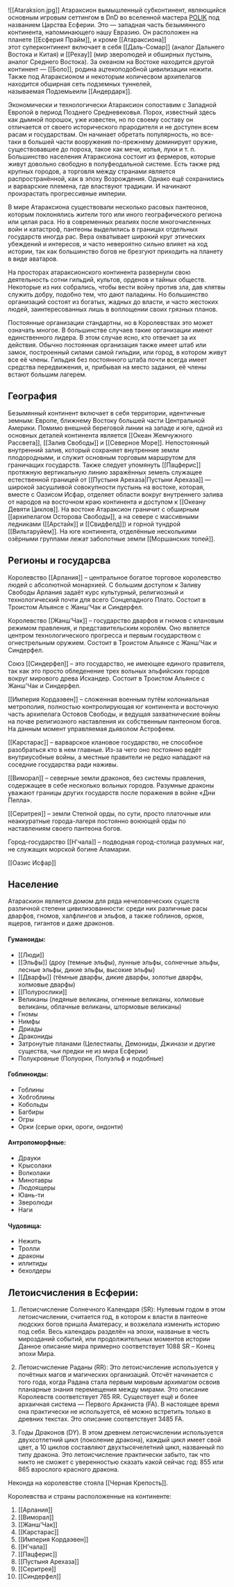 ![[Ataraksion.jpg]]
Атараксион вымышленный субконтинент, являющийся основным игровым сеттингом в DnD во вселенной мастера [POLIK](https://x.com/POLIKstarik) под названием Царства Есферии. Это — западная часть безымянного континента, напоминающего нашу Евразию. Он расположен на планете [[Есферия Прайм]], и кроме [[Атараксиона]] этот суперконтинент включает в себя [[Даль-Сомар]] (аналог Дальнего Востока и Китая) и [[Рехау]] (мир зверолюдей и обширных пустынь, аналог Среднего Востока). За океаном на Востоке находится другой континент — [[Боло]], родина ацтекоподобной цивилизации нежити. Также под Атараксионом и некоторым количесвом архипелагов находится обширная сеть подземных туннелей, называемая Подземьеили [[Андердарк]].

Экономически и технологически Атараксион сопоставим с Западной Европой в период Позднего Средневековья. Порох, известный здесь как дымной порошок, уже известен, но по своему составу он отличается от своего исторического прародителя и не доступен всем расам и государствам. Он начинает обретать популярность, но все-таки в большей части вооружения по-прежнему доминирует оружие, существовавшее до пороха, такое как мечи, копья, луки и т. п. Большинство населения Атараксиона состоит из фермеров, которые живут довольно свободно в полуфеодальной системе. Есть также ряд крупных городов, а торговля между странами является распространённой, как в эпоху Возрождения. Однако ещё сохранились и варварские племена, где властвуют традиции. И начинают произрастать прогрессивные империи.

В мире Атараксиона существовали несколько расовых пантеонов, которым поклонялись жители того или иного географического региона или целая раса. Но в современных реалиях после многочисленных войн и катастроф, пантеоны выделились в границах отдельных государств иногда рас. Вера охватывает широкий круг этических убеждений и интересов, и часто невероятно сильно влияет на ход истории, так как большинство богов не брезгуют приходить на планету в виде аватаров.

На просторах атараксионского континента развернули свою деятельность сотни гильдий, культов, орденов и тайных обществ. Некоторые из них собрались, чтобы вести войну против зла, дав клятвы служить добру, подобно тем, что дают паладины. Но большинство организаций состоят из богатых, жадных до власти, и часто жестоких людей, заинтересованных лишь в воплощении своих грязных планов.

Постоянные организации стандартны, но в Королевствах это может означать многое. В большинстве случаев такие организации имеют единственного лидера. В этом случае ясно, кто отвечает за их действия. Обычно постоянная организация также имеет штаб или замок, построенный силами самой гильдии, или город, в котором живут все её члены. Гильдия без постоянного штаба почти всегда имеет средства передвижения, и, прибывая на место задания, её члены встают большим лагерем.

## География

Безымянный континент включает в себя территории, идентичные земным: Европе, ближнему Востоку большей части Центральной Америки. Помимо внешней береговой линии на западе и юге, одной из основных деталей континента является [[Океан Жемчужного Рассвета]], [[Залив Свободы]] и [[Северное Море]]. Непостоянный внутренний залив, который сохраняет внутренние земли плодородными, и служит основным торговым маршрутом для граничащих государств. Также следует упомянуть [[Пацферис]] протяжную вертикальную линию заражённых земель служащее естественной границей от [[Пустыня Арехаза|Пустыни Арехаза]] — широкой засушливой совокупности пустынь на востоке, которая, вместе с Оазисом Исфар, отделяет области вокруг внутреннего залива от народов на восточном краю континента и доступом к [[Океану Девяти Циклов]]. На востоке Атараксион граничит с обширным [[архипелагом Осторова Свободы]], а на севере с массивными ледниками ([[Арстайк]] и [[Свидфелд]]) и горной тундрой [[Вильтаруйем]]. На юге континента, отделённые несколькими озёрными группами лежат заболотные земли [[Моршанских топей]].

## Регионы и государсва

Королевство [[Арлания]] – центральное богатое торговое королевство людей с абсолютной монархией. С большим доступом к Заливу Свободы Арлания задаёт курс культурный, религиозный и технологический почти для всего Сонцепадного Плато. Состоит в Троистом Альянсе с Жанш'Чак и Синдерфел.

Королевство [[Жанш’Чак]] – государство дварфов и гномов с клановым режимом правления, и представительским королём. Оно является центром технологического прогресса и первым государством с огнестрельным оружием. Состоит в Троистом Альянсе с Жанш'Чак и Синдерфел.

Союз [[Синдерфел]] – это государство, не имеющее единого правителя, так как это просто обледенение трех вольных эльфийских городов вокруг мирового древа Искандер. Состоит в Троистом Альянсе с Жанш'Чак и Синдерфел.

[[Империя Кордаэвен]] – сложенная военным путём колониальная метрополия, полностью контролирующая юг континента и восточную часть архипелага Остовов Свободы, и ведущая захватнические войны на почве религиозного наставления их собственным пантеоном богов. На данным момент управляемая дьяволом Астрофеем.

[[Карстарас]] – варварское клановое государство, не способное разобраться кто в нем главные. Из-за чего оно постоянно ведёт внутриусобные войны, а местные правители не редко нападают на соседние государства ради наживы.

[[Виморал]] – северные земли драконов, без системы правления, содержащее в себе несколько вольных городов. Разумные драконы уважают границы других государств после поражения в войне «Дни Пепла».

[[Серитрея]] – земли Степной орды, по сути, просто платочные или неаккуратные города-лагеря постоянно воюющей орды по наставлениям своего пантеона богов.

Город-государство [[Н'чала]] – подводная город-столица разумных наг, не служащих морской богине Аламарии.

[[Оазис Исфар]]

## Население

Атараскион является домом для ряда нечеловеческих существ различной степени цивилизованности: среди них различные расы дварфов, гномов, халфлингов и эльфов, а также гоблинов, орков, ящеров, гигантов и даже драконов.
#### Гуманоиды:
* [[Люди]]
* [[Эльфы]] (дроу (темные эльфы), лунные эльфы, солнечные эльфы, лесные эльфы, дикие эльфы, высокие эльфы)
* [[Дварфы]] (тёмные дварфы, дикие дварфы, золотые дварфы, холмовые дварфы)
* [[Полурослики]]
* Великаны (ледяные великаны, огненные великаны, холмовые великаны, облачные великаны, штормовые великаны)
* Гномы
* Нимфы
* Дриады
* Дракониды
* Затронутые планами (Целестиалы, Демониды, Джинази и другие существа, чьи предки не из мира Есферии)
* Полукровные (Полуорки, Полуэльф и подобные)
#### Гоблиноиды:
* Гоблины
* Хобгоблины
* Кобольды
* Багбиры
* Огры
* Орки (серые орки, ороги, ондонти)
#### Антропоморфные:
* Драуки
* Крысолаки
* Волколаки
* Минотавры
* Людоящеры
* Юань-ти
* Зверолюди
* Наги
#### Чудовища:
* Нежить
* Тролли
* драконы
* иллитиды
* бехолдеры

## Летоисчисления в Есферии:

1. Летоисчисление Солнечного Календаря (SR): Нулевым годом в этом летоисчислении, считается год, в котором к власти в пантеоне людских богов пришла Аматерасу, и возжелала изменить историю под себя. Весь календарь разделён на эпохи, названые в честь мирозданий событий, или продолжительных моментов истории Данное описание мира примерно соответствует 1088 SR – Конец эпохи Мира.

2. Летоисчисление Раданы (RR): Это летоисчисление используется у почётных магов и магических организаций. Отсчёт начинается с того года, когда Радана стала первым мировым архимагом освоив планарные знания перемещения между мирами. Это описание Королевств соответствует 765 RR. Существует ещё и более архаичная система — Первого Арканиста (FA). В настоящее время она практически не используется, её можно встретить только в древних текстах. Это описание соответствует 3485 FA.

3. Годы Драконов (DY). В этом древнем летоисчислении используется двухсотлетний цикл (поколение дракона), каждый цикл имеет свой цвет, а 10 циклов составляют двухтысячелетний цикл, названный по типу дракона. Это летоисчисление практически забыто, так что никто не сможет с уверенностью сказать какой сейчас год: 855 или 865 взрослого красного дракона.


Неконда на королевстве стояла [[Черная Крепость]].

Королевства и страны расположенные на континенте: 
1. [[Арлания]]
2. [[Виморал]]
3. [[Жанш'Чак]]
4. [[Карстарас]]
5. [[Империя Кордаэвен]]
6. [[Н'чала]]
7. [[Пацферис]]
8. [[Пустыня Арехаза]]
9. [[Серитрея]]
10. [[Синдерфел]] 
